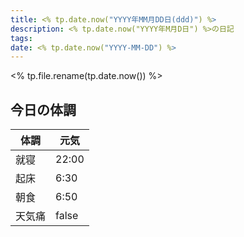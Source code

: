 ```yaml
---
title: <% tp.date.now("YYYY年MM月DD日(ddd)") %>
description: <% tp.date.now("YYYY年M月D日") %>の日記
tags: 
date: <% tp.date.now("YYYY-MM-DD") %>
---
```

<% tp.file.rename(tp.date.now()) %>
## 今日の体調

| 体調  | 元気    |
| --- | ----- |
| 就寝  | 22:00 |
| 起床  | 6:30  |
| 朝食  | 6:50  |
| 天気痛 | false |
